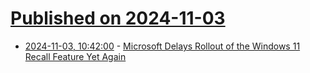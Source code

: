 # [Published on 2024-11-03](index.md)

* [2024-11-03, 10:42:00](https://soylentnews.org/article.pl?sid=24/11/01/1653218&from=rss) - [Microsoft Delays Rollout of the Windows 11 Recall Feature Yet Again](https://soylentnews.org/article.pl?sid=24/11/01/1653218&from=rss)

